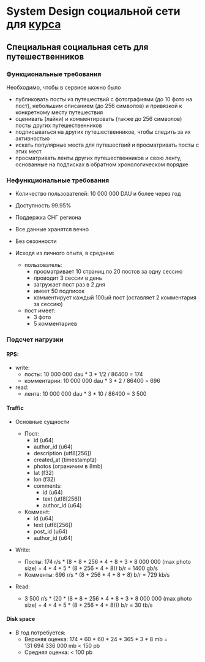 # System Design социальной сети для [курса](https://balun.courses/courses/system_design)

## Специальная социальная сеть для путешественников

### Функциональные требования

Необходимо, чтобы в сервисе можно было

- публиковать посты из путешествий с фотографиями (до 10 фото на пост), небольшим описанием (до 256 символов) и привязкой к конкретному месту путешествия
- оценивать (лайки) и комментировать (также до 256 символов) посты других путешественников
- подписываться на других путешественников, чтобы следить за их активностью
- искать популярные места для путешествий и просматривать посты с этих мест
- просматривать ленты других путешественников и свою ленту, основанные на подписках в обратном хронологическом порядке

### Нефункциональные требования

- Количество пользователей: 10 000 000 DAU и более через год
- Доступность 99.95%
- Поддержка СНГ региона
- Все данные хранятся вечно
- Без сезонности

- Исходя из личного опыта, в среднем:
  - пользователь:
    - просматривает 10 страниц по 20 постов за одну сессию
    - проводит 3 сессии в день
    - загружает пост раз в 2 дня
    - имеет 50 подписок
    - комментирует каждый 100ый пост (оставляет 2 комментария за сессию)
  - пост имеет:
    - 3 фото
    - 5 комментариев

### Подсчет нагрузки

#### RPS:

- write:
  - посты: 10 000 000 dau \* 3 \* 1/2 / 86400 = 174
  - комментарии: 10 000 000 dau \* 3 \* 2 / 86400 = 696
- read:
  - лента: 10 000 000 dau \* 3 \* 10 / 86400 = 3 500

#### Traffic

- Основные сущности

  - Пост:
    - id (u64)
    - author_id (u64)
    - description (utf8[256])
    - created_at (timestamptz)
    - photos (ограничим в 8mb)
    - lat (f32)
    - lon (f32)
    - comments:
      - id (u64)
      - text (utf8[256])
      - author_id (u64)
  - Коммент:
    - id (u64)
    - text (utf8[256])
    - post_id (u64)
    - author_id (u64)

- Write:
  - Посты: 174 r/s \* (8 + 8 + 256 \* 4 + 8 + 3 \* 8 000 000 (max photo size) + 4 + 4 + 5 \* (8 + 256 \* 4 + 8)) b/r = 1400 gb/s
  - Комменты: 696 r/s \* (8 + 256 \* 4 + 8 + 8) b/r = 729 kb/s
- Read:
  - 3 500 r/s \* (20 \* (8 + 8 + 256 \* 4 + 8 + 3 \* 8 000 000 (max photo size) + 4 + 4 + 5 \* (8 + 256 \* 4 + 8))) b/r = 30 tb/s

#### Disk space

- В год потребуется:
  - Верхняя оценка: 174 \* 60 \* 60 \* 24 \* 365 \* 3 \* 8 mb = 131 694 336 000 mb < 150 pb
  - Средняя оценка: < 100 pb
